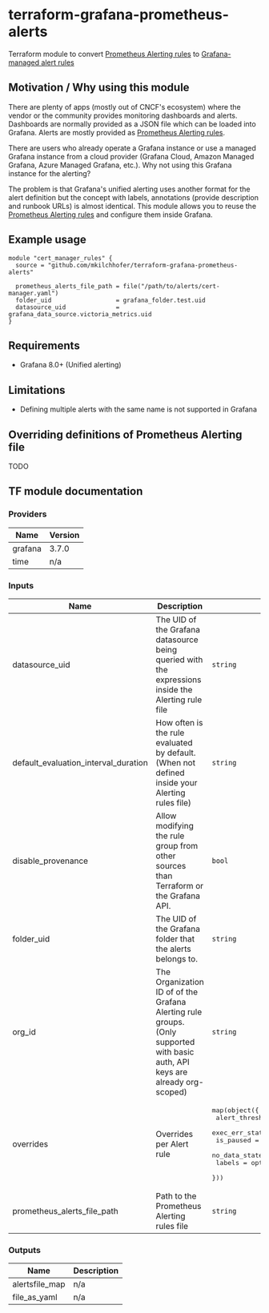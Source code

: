 # terraform-grafana-prometheus-alerts

Terraform module to convert [Prometheus Alerting rules] to [Grafana-managed alert rules]

## Motivation / Why using this module

There are plenty of apps (mostly out of CNCF's ecosystem) where the vendor or the community provides monitoring dashboards
and alerts. Dashboards are normally provided as a JSON file which can be loaded into Grafana. Alerts are mostly provided
as [Prometheus Alerting rules].

There are users who already operate a Grafana instance or use a managed Grafana instance from a cloud provider (Grafana
Cloud, Amazon Managed Grafana, Azure Managed Grafana, etc.). Why not using this Grafana instance for the
alerting?

The problem is that Grafana's unified alerting uses another format for the alert definition but the concept with labels,
annotations (provide description and runbook URLs) is almost identical.
This module allows you to reuse the [Prometheus Alerting rules] and configure them inside Grafana.

## Example usage

```hcl
module "cert_manager_rules" {
  source = "github.com/mkilchhofer/terraform-grafana-prometheus-alerts"

  prometheus_alerts_file_path = file("/path/to/alerts/cert-manager.yaml")
  folder_uid                  = grafana_folder.test.uid
  datasource_uid              = grafana_data_source.victoria_metrics.uid
}
```

## Requirements

- Grafana 8.0+ (Unified alerting)

## Limitations

- Defining multiple alerts with the same name is not supported in Grafana

## Overriding definitions of Prometheus Alerting file

TODO

## TF module documentation

<!-- BEGIN_TF_DOCS -->
### Providers

| Name | Version |
|------|---------|
| grafana | 3.7.0 |
| time | n/a |

### Inputs

| Name | Description | Type | Default | Required |
|------|-------------|------|---------|:--------:|
| datasource\_uid | The UID of the Grafana datasource being queried with the expressions inside the Alerting rule file | `string` | n/a | yes |
| default\_evaluation\_interval\_duration | How often is the rule evaluated by default. (When not defined inside your Alerting rules file) | `string` | `"5m"` | no |
| disable\_provenance | Allow modifying the rule group from other sources than Terraform or the Grafana API. | `bool` | `false` | no |
| folder\_uid | The UID of the Grafana folder that the alerts belongs to. | `string` | n/a | yes |
| org\_id | The Organization ID of of the Grafana Alerting rule groups. (Only supported with basic auth, API keys are already org-scoped) | `string` | `null` | no |
| overrides | Overrides per Alert rule | <pre>map(object({<br>    alert_threshold = optional(number)<br>    exec_err_state  = optional(string)<br>    is_paused       = optional(bool)<br>    no_data_state   = optional(string)<br>    labels          = optional(map(string))<br>  }))</pre> | `{}` | no |
| prometheus\_alerts\_file\_path | Path to the Prometheus Alerting rules file | `string` | n/a | yes |

### Outputs

| Name | Description |
|------|-------------|
| alertsfile\_map | n/a |
| file\_as\_yaml | n/a |
<!-- END_TF_DOCS -->

[Grafana-managed alert rules]: https://grafana.com/docs/grafana/latest/alerting/fundamentals/alert-rules/#grafana-managed-alert-rules
[Prometheus Alerting rules]: https://prometheus.io/docs/prometheus/latest/configuration/alerting_rules/
